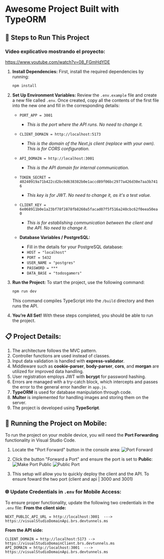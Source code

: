 # Awesome Project Built with TypeORM

## 🚀 Steps to Run This Project

### Video explicativo mostrando el proyecto:
https://www.youtube.com/watch?v=08_FGmHdYDE

1. **Install Dependencies:**
   First, install the required dependencies by running:
   ```bash
   npm install
   ```

2. **Set Up Environment Variables:**
   Review the `.env.example` file and create a new file called `.env`. Once created, copy all the contents of the first file into the new one and fill in the corresponding details:

   - `PORT_APP = 3001` 
     - *This is the port where the API runs. No need to change it.*
   
   - `CLIENT_DOMAIN = http://localhost:5173` 
     - *This is the domain of the Next.js client (replace with your own). This is for CORS configuration.*
   
   - `API_DOMAIN = http://localhost:3001`  
     - *This is the API domain for internal communication.*
   
   - `TOKEN_SECRET = 40240919a71b422cd2bc0d638382b0e1accd89f06bc2977a426d30e7aa3b7416` 
     - *This key is for JWT. No need to change it, as it's a test value.*
   
   - `CLIENT_KEY = 6e068911b0e1a23bf78f2878fb8260a5facad07f5f516a240cbc62f0eea50ea0` 
     - *This is for establishing communication between the client and the API. No need to change it.*
   
   - **Database Variables / PostgreSQL:** 
     - Fill in the details for your PostgreSQL database:
     - `HOST = "localhost"`
     - `PORT = 5432`
     - `USER_NAME = "postgres"`
     - `PASSWORD = ***`
     - `DATA_BASE = "todosgamers"`

3. **Run the Project:**
   To start the project, use the following command:
   ```bash
   npm run dev
   ```
   This command compiles TypeScript into the `/build` directory and then runs the API.

4. **You’re All Set!**
   With these steps completed, you should be able to run the project.

## 📋 Project Details:

1. The architecture follows the MVC pattern.
2. Controller functions are used instead of classes.
3. Input data validation is handled with **express-validator**.
4. Middleware such as **cookie-parser**, **body-parser**, **cors**, and **morgan** are utilized for improved data handling.
5. User registration employs JWT with **bcrypt** for password hashing.
6. Errors are managed with a try-catch block, which intercepts and passes the error to the general error handler in `app.js`.
7. **TypeORM** is used for database manipulation through code.
8. **Multer** is implemented for handling images and storing them on the server.
9. The project is developed using **TypeScript**.

## 📱 Running the Project on Mobile:

To run the project on your mobile device, you will need the **Port Forwarding** functionality in Visual Studio Code.

1. Locate the "Port Forward" button in the console area:
   ![Port Forward](https://github.com/user-attachments/assets/d118f7cd-65b8-4d3c-83c6-d80795edf50e)

2. Click the button "Forward a Port" and ensure the port is set to **Public**:
   ![Make Port Public](https://github.com/user-attachments/assets/1473cc31-05da-4c7c-be8f-5a686dc7cd64)
   ![Public Port](https://github.com/user-attachments/assets/adb63f21-ef90-43db-bd38-a04c34511ba7)

3. This setup will allow you to quickly deploy the client and the API.
To ensure foward the two port (client and api | 3000 and 3001)

### 🌐 Update Credentials in `.env` for Mobile Access:
To ensure proper functionality, update the following two credentials in the `.env` file:
**From the client side:**

```env
NEXT_PUBLIC_API_URL = http://localhost:3001  ---> https://visualStudioDomainApi.brs.devtunnels.ms
```

**From the API side:**

```env
CLIENT_DOMAIN = http://localhost:5173 --> https://visualStudioDomainClient.brs.devtunnels.ms
API_DOMAIN = http://localhost:3001  ---> https://visualStudioDomainApi.brs.devtunnels.ms
```
